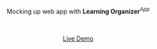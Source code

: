 
<p align='center'>
Mocking up web app with <b>Learning Organizer</b><sup><em>App</em></sup><br>
</p>

<br>

<p align='center'>
<a href="https://starlit-dragon-c9afe6.netlify.app/">Live Demo</a>
</p>

<br>


